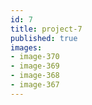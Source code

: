 ```yaml
---
id: 7
title: project-7
published: true
images:
- image-370
- image-369
- image-368
- image-367
---
```

